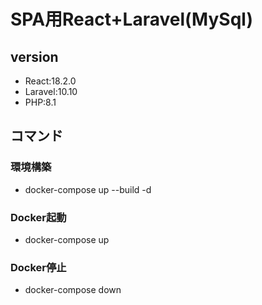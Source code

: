 # SPA用React+Laravel(MySql)
## version
* React:18.2.0
* Laravel:10.10
* PHP:8.1
## コマンド
### 環境構築
* docker-compose up --build -d
### Docker起動
* docker-compose up
### Docker停止
* docker-compose down
